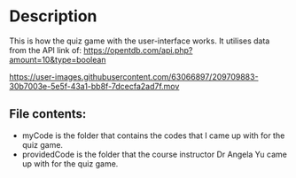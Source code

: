 # Description
This is how the quiz game with the user-interface works. It utilises data from the API link of:
https://opentdb.com/api.php?amount=10&type=boolean

https://user-images.githubusercontent.com/63066897/209709883-30b7003e-5e5f-43a1-bb8f-7dcecfa2ad7f.mov


## File contents:
- myCode is the folder that contains the codes that I came up with for the quiz game.
- providedCode is the folder that the course instructor Dr Angela Yu came up with for the quiz game.

